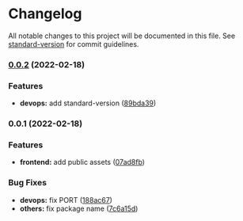 # Changelog

All notable changes to this project will be documented in this file. See [standard-version](https://github.com/conventional-changelog/standard-version) for commit guidelines.

### [0.0.2](https://github.com/mostafa8026/diffal/compare/v0.0.1...v0.0.2) (2022-02-18)


### Features

* **devops:** add standard-version ([89bda39](https://github.com/mostafa8026/diffal/commit/89bda3988f74a4a0f5d197dea91fc03932689bf9))

### 0.0.1 (2022-02-18)


### Features

* **frontend:** add public assets ([07ad8fb](https://github.com/mostafa8026/diffal/commit/07ad8fbf3268d098dbc2af69eb1447d44a035491))


### Bug Fixes

* **devops:** fix PORT ([188ac67](https://github.com/mostafa8026/diffal/commit/188ac67dd924da5065d7c6b2b11a4112229477c5))
* **others:** fix package name ([7c6a15d](https://github.com/mostafa8026/diffal/commit/7c6a15d54d6c35eb6081b20a1066cff68f172bf0))
